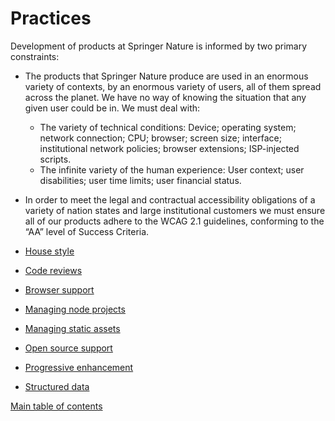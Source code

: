 # Practices

Development of products at Springer Nature is informed by two primary constraints:

* The products that Springer Nature produce are used in an enormous variety of contexts, by an enormous variety of users, all of them spread across the planet. We have no way of knowing the situation that any given user could be in. We must deal with:
  * The variety of technical conditions: Device; operating system; network connection; CPU; browser; screen size; interface; institutional network policies; browser extensions; ISP-injected scripts.
  * The infinite variety of the human experience: User context; user disabilities; user time limits; user financial status.
* In order to meet the legal and contractual accessibility obligations of a variety of nation states and large institutional customers we must ensure all of our products adhere to the WCAG 2.1 guidelines, conforming to the “AA” level of Success Criteria.

* [House style](house-style.md)
* [Code reviews](code-review.md)
* [Browser support](graded-browser-support.md)
* [Managing node projects](managing-node-projects.md)
* [Managing static assets](managing-static-assets.md)
* [Open source support](open-source-support.md)
* [Progressive enhancement](progressive-enhancement.md)
* [Structured data](structured-data.md)

[Main table of contents](../README.md#table-of-contents)
